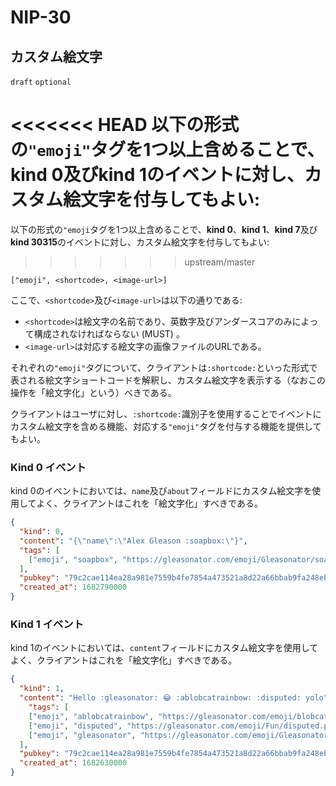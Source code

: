 NIP-30
======

カスタム絵文字
------------

`draft` `optional`

<<<<<<< HEAD
以下の形式の`"emoji"`タグを1つ以上含めることで、**kind 0**及び**kind 1**のイベントに対し、カスタム絵文字を付与してもよい:
=======
以下の形式の`"emoji`タグを1つ以上含めることで、**kind 0**、**kind 1**、**kind 7**及び**kind 30315**のイベントに対し、カスタム絵文字を付与してもよい:
>>>>>>> upstream/master

```
["emoji", <shortcode>, <image-url>]
```

ここで、`<shortcode>`及び`<image-url>`は以下の通りである:

- `<shortcode>`は絵文字の名前であり、英数字及びアンダースコアのみによって構成されなければならない (MUST) 。
- `<image-url>`は対応する絵文字の画像ファイルのURLである。

それぞれの`"emoji"`タグについて、クライアントは`:shortcode:`といった形式で表される絵文字ショートコードを解釈し、カスタム絵文字を表示する（なおこの操作を「絵文字化」という）べきである。

クライアントはユーザに対し、`:shortcode:`識別子を使用することでイベントにカスタム絵文字を含める機能、対応する`"emoji"`タグを付与する機能を提供してもよい。

### Kind 0 イベント

kind 0のイベントにおいては、`name`及び`about`フィールドにカスタム絵文字を使用してよく、クライアントはこれを「絵文字化」すべきである。

```json
{
  "kind": 0,
  "content": "{\"name\":\"Alex Gleason :soapbox:\"}",
  "tags": [
    ["emoji", "soapbox", "https://gleasonator.com/emoji/Gleasonator/soapbox.png"]
  ],
  "pubkey": "79c2cae114ea28a981e7559b4fe7854a473521a8d22a66bbab9fa248eb820ff6",
  "created_at": 1682790000
}
```

### Kind 1 イベント

kind 1のイベントにおいては、`content`フィールドにカスタム絵文字を使用してよく、クライアントはこれを「絵文字化」すべきである。

```json
{
  "kind": 1,
  "content": "Hello :gleasonator: 😂 :ablobcatrainbow: :disputed: yolo",
    "tags": [
    ["emoji", "ablobcatrainbow", "https://gleasonator.com/emoji/blobcat/ablobcatrainbow.png"],
    ["emoji", "disputed", "https://gleasonator.com/emoji/Fun/disputed.png"],
    ["emoji", "gleasonator", "https://gleasonator.com/emoji/Gleasonator/gleasonator.png"]
  ],
  "pubkey": "79c2cae114ea28a981e7559b4fe7854a473521a8d22a66bbab9fa248eb820ff6",
  "created_at": 1682630000
}
```
